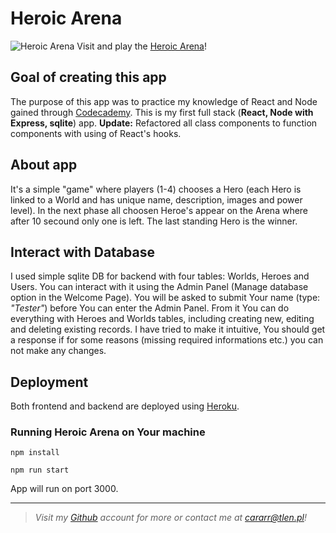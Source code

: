 # Heroic Arena

![Heroic Arena](https://lekturaobowiazkowa.pl/wp-content/uploads/2018/02/ksiazki-fantasy.jpg)
Visit and play the [Heroic Arena](https://heroic-arena.herokuapp.com/)!

## Goal of creating this app

The purpose of this app was to practice my knowledge of React and Node gained through [Codecademy](https://www.codecademy.com/learn).
This is my first full stack (**React, Node with Express, sqlite**) app. **Update:** Refactored all class components to function components with using of React's hooks.

## About app

It's a simple "game" where players (1-4) chooses a Hero (each Hero is linked to a World and has unique name, description, images and power level). In the next phase all choosen Heroe's appear on the Arena where after 10 secound only one is left. The last standing Hero is the winner.

## Interact with Database

I used simple sqlite DB for backend with four tables: Worlds, Heroes and Users. You can interact with it using the Admin Panel (Manage database option in the Welcome Page). You will be asked to submit Your name (type: _"Tester"_) before You can enter the Admin Panel. From it You can do everything with Heroes and Worlds tables, including creating new, editing and deleting existing records. I have tried to make it intuitive, You should get a response if for some reasons (missing required informations etc.) you can not make any changes.

## Deployment

Both frontend and backend are deployed using [Heroku](https://www.heroku.com/home).

### Running Heroic Arena on Your machine

`npm install`

`npm run start`

App will run on port 3000.

---

> _Visit my [Github](https://github.com/Cararr) account for more or contact me at cararr@tlen.pl!_
